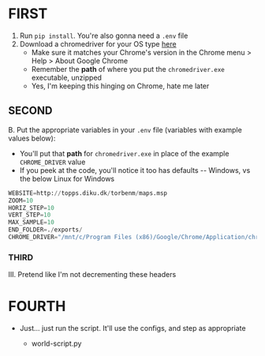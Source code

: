# FIRST

1. Run `pip install`. You're also gonna need a `.env` file
2. Download a chromedriver for your OS type [here](https://chromedriver.chromium.org/downloads)
    - Make sure it matches your Chrome's version in the Chrome menu > Help > About Google Chrome
    - Remember the **path** of where you put the `chromedriver.exe` executable, unzipped
    - Yes, I'm keeping this hinging on Chrome, hate me later

## SECOND

B. Put the appropriate variables in your `.env` file (variables with example values below):

- You'll put that **path** for `chromedriver.exe` in place of the example `CHROME_DRIVER` value
- If you peek at the code, you'll notice it too has defaults -- Windows, vs the below Linux for Windows

```python
WEBSITE=http://topps.diku.dk/torbenm/maps.msp
ZOOM=10
HORIZ_STEP=10
VERT_STEP=10
MAX_SAMPLE=10
END_FOLDER=./exports/
CHROME_DRIVER="/mnt/c/Program Files (x86)/Google/Chrome/Application/chromedriver.exe"
```

### THIRD

III. Pretend like I'm not decrementing these headers

# FOURTH

- Just... just run the script. It'll use the configs, and step as appropriate

  - world-script.py
